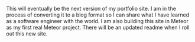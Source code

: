 This will eventually be the next version of my portfolio site. I am in the process of converting it to a blog format so I can share what I have learned as a software engineer with the world. I am also building this site in Meteor as my first real Meteor project. There will be an updated readme when I roll out this new site.
